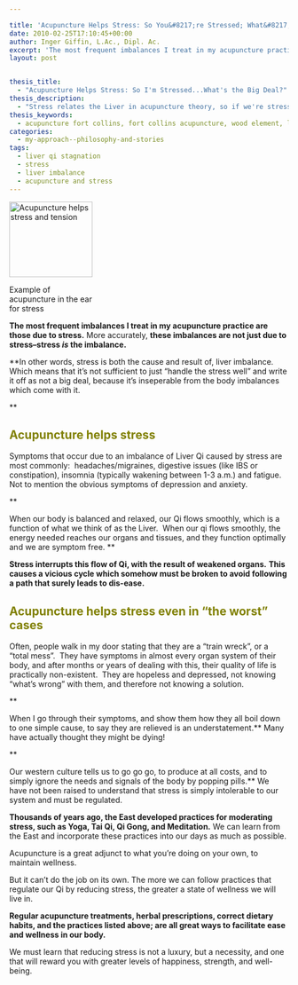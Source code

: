 ```yaml
---

title: 'Acupuncture Helps Stress: So You&#8217;re Stressed; What&#8217;s the Big Deal?'
date: 2010-02-25T17:10:45+00:00
author: Inger Giffin, L.Ac., Dipl. Ac.
excerpt: 'The most frequent imbalances I treat in my acupuncture practice are those due to stress. More accurately, these imbalances are not just due to stress--stress is the imbalance.  When our body is balanced and relaxed, our Qi flows smoothly.  When our qi flows smoothly, the energy needed reaches our organs and tissues, and they function optimally and we are symptom free.  Stress interrupts this flow of Qi, with the result of weakened organs. This causes a vicious cycle which somehow must be broken to avoid following a path that surely leads to dis-ease. '
layout: post


thesis_title:
  - "Acupuncture Helps Stress: So I'm Stressed...What's the Big Deal?"
thesis_description:
  - "Stress relates the Liver in acupuncture theory, so if we're stressed, we get other symptoms related to Liver imbalance as well. "
thesis_keywords:
  - acupuncture fort collins, fort collins acupuncture, wood element, liver imbalance, stress
categories:
  - my-approach--philosophy-and-stories
tags:
  - liver qi stagnation
  - stress
  - liver imbalance
  - acupuncture and stress
---
```

<div id="attachment_2032" style="width: 160px" class="wp-caption alignleft">
  <a href="http://www.wisdomwaysacupuncture.com/wp-content/uploads/2010/02/acupuncture-helps-stress.jpg"><img class="size-thumbnail wp-image-2032" src="http://www.wisdomwaysacupuncture.com/wp-content/uploads/2010/02/acupuncture-helps-stress-150x136.jpg" alt="Acupuncture helps stress and tension" width="150" height="136" srcset="http://www.wisdomwaysacupuncture.com/wp-content/uploads/2010/02/acupuncture-helps-stress-150x136.jpg 150w, http://www.wisdomwaysacupuncture.com/wp-content/uploads/2010/02/acupuncture-helps-stress-300x273.jpg 300w, http://www.wisdomwaysacupuncture.com/wp-content/uploads/2010/02/acupuncture-helps-stress.jpg 432w" sizes="(max-width: 150px) 100vw, 150px" /></a>
  
  <p class="wp-caption-text">
    Example of acupuncture in the ear for stress
  </p>
</div>

**The most frequent imbalances I treat in my acupuncture practice are those due to stress.** More accurately, **these imbalances are not just due to stress&#8211;stress _is_ the imbalance.** 

**In other words, stress is both the cause and result of, liver imbalance.  Which means that it&#8217;s not sufficient to just &#8220;handle the stress well&#8221; and write it off as not a big deal, because it&#8217;s inseperable from the body imbalances which come with it.
  
** 

## <span style="color: #808000;">Acupuncture helps stress</span>

Symptoms that occur due to an imbalance of Liver Qi caused by stress are most commonly:  headaches/migraines, digestive issues (like IBS or constipation), insomnia (typically wakening between 1-3 a.m.) and fatigue.  Not to mention the obvious symptoms of depression and anxiety.
  
**
  
When our body is balanced and relaxed, our Qi flows smoothly, which is a function of what we think of as the Liver.  When our qi flows smoothly, the energy needed reaches our organs and tissues, and they function optimally and we are symptom free. ** 

**Stress interrupts this flow of Qi, with the result of weakened organs.**  **This causes a vicious cycle which somehow must be broken to avoid following a path that surely leads to dis-ease.** 

## <span style="color: #808000;">Acupuncture helps stress even in &#8220;the worst&#8221; cases</span>

Often, people walk in my door stating that they are a &#8220;train wreck&#8221;, or a &#8220;total mess&#8221;.  They have symptoms in almost every organ system of their body, and after months or years of dealing with this, their quality of life is practically non-existent.  They are hopeless and depressed, not knowing &#8220;what&#8217;s wrong&#8221; with them, and therefore not knowing a solution.
  
**
  
When I go through their symptoms, and show them how they all boil down to one simple cause, to say they are relieved is an understatement.** Many have actually thought they might be dying!
  
**
  
Our western culture tells us to go go go, to produce at all costs, and to simply ignore the needs and signals of the body by popping pills.** We have not been raised to understand that stress is simply intolerable to our system and must be regulated.

**Thousands of years ago, the East developed practices for moderating stress, such as Yoga, Tai Qi, Qi Gong, and Meditation.** We can learn from the East and incorporate these practices into our days as much as possible.

Acupuncture is a great adjunct to what you&#8217;re doing on your own, to maintain wellness.

But it can&#8217;t do the job on its own. The more we can follow practices that regulate our Qi by reducing stress, the greater a state of wellness we will live in.

**Regular acupuncture treatments, herbal prescriptions, correct dietary habits, and the practices listed above; are all great ways to facilitate ease and wellness in our body.** 

We must learn that reducing stress is not a luxury, but a necessity, and one that will reward you with greater levels of happiness, strength, and well-being.